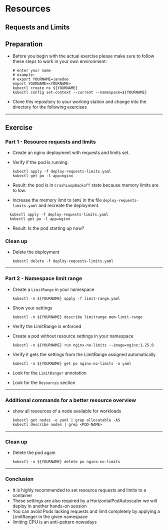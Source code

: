 # Resources

## Requests and Limits

## Preparation

* Before you begin with the actual exercise please make sure to follow these steps to work in your own environment:

  ```shell
  # enter your name
  # example:
  # export YOURNAME=janedoe
  export YOURNAME=<YOURNAME>
  kubectl create ns ${YOURNAME}
  kubectl config set-context --current --namespace=${YOURNAME}
  ```

* Clone this repository to your working station and change into the directory for the following exercises

---

## Exercise

### Part 1 - Resource requests and limits

* Create an nginx deployment with requests and limits set.
* Verify if the pod is running.

  ```shell
  kubectl apply -f deploy-requests-limits.yaml
  kubectl get po -l app=nginx
  ```

* Result: the pod is in `CrashLoopBackoff` state because memory limits are to low.
* Increase the memory limit to `50Mi` in the file `deploy-requests-limits.yaml` and recreate the deployment.

```shell
  kubectl apply -f deploy-requests-limits.yaml
  kubectl get po -l app=nginx
  ```

* Result: Is the pod starting up now?

### Clean up

* Delete the deployment

  ```shell
  kubectl delete -f deploy-requests-limits.yaml
  ```

---

### Part 2 - Namespace limit range

* Create a `LimitRange` in your namespace

  ```shell
  kubectl -n ${YOURNAME} apply -f limit-range.yaml
  ```

* Show your settings

  ```shell
  kubectl -n ${YOURNAME} describe limitrange mem-limit-range
  ```

* Verify the LimitRange is enforced

* Create a pod without resource settings in your namespace

  ```shell
  kubectl -n ${YOURNAME} run nginx-no-limits --image=nginx:1.25.0
  ```

* Verify it gets the settings from the LimitRange assigned automatically

  ```shell
  kubectl -n ${YOURNAME} get po nginx-no-limits -o yaml
  ```

* Look for the `LimitRanger` annotation
* Look for the `Resources` section

---

### Additional commands for a better resource overview

* show all resources of a node available for workloads

  ```shell
  kubectl get nodes -o yaml | grep allocatable -A5
  kubectl describe nodes | grep <POD-NAME>
  ```

---

### Clean up

* Delete the pod again

  ```shell
  kubectl -n ${YOURNAME} delete po nginx-no-limits
  ```

---

### Conclusion

- It is highly recommended to set resource requests and limits to a container
- These settings are also required by a HorizontalPodAutoscaler we will deploy in another hands-on session
- You can avoid Pods lacking requests and limit completely by applying a LimitRanger in the given namespace
- limiting CPU is an anti-pattern nowadays
